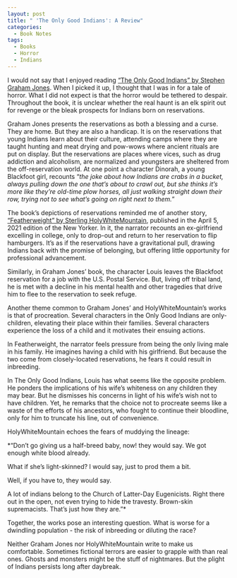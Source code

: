 ```yaml
---
layout: post
title: " 'The Only Good Indians': A Review"
categories:
  - Book Notes
tags:
  - Books
  - Horror
  - Indians
---
```


I would not say that I enjoyed reading [“The Only Good Indians” by Stephen Graham Jones](https://www.demontheory.net/the-only-good-indians/).  When I picked it up, I thought that I was in for a tale of horror.  What I did not expect is that the horror would be tethered to despair.  Throughout the book, it is unclear whether the real haunt is an elk spirit out for revenge or the bleak prospects for Indians born on reservations.

Graham Jones presents the reservations as both a blessing and a curse.  They are home.  But they are also a handicap.  It is on the reservations that young Indians learn about their culture, attending camps where they are taught hunting and meat drying and pow-wows where ancient rituals are put on display.  But the reservations are places where vices, such as drug addiction and alcoholism, are normalized and youngsters are sheltered from the off-reservation world.  At one point a character Dinorah, a young Blackfoot girl, recounts “*the joke about how Indians are crabs in a bucket, always pulling down the one that’s about to crawl out, but she thinks it’s more like they’re old-time plow horses, all just walking straight down their row, trying not to see what’s going on right next to them.*”  

The book’s depictions of reservations reminded me of another story,   [“Featherweight” by Sterling HolyWhiteMountain](https://www.newyorker.com/magazine/2021/04/05/featherweight), published in the April 5, 2021 edition of the New Yorker.  In it, the narrator recounts an ex-girlfriend excelling in college, only to drop-out and return to her reservation to flip hamburgers.  It’s as if the reservations have a gravitational pull, drawing Indians back with the promise of belonging, but offering little opportunity for professional advancement.

Similarly, in Graham Jones’ book, the character Louis leaves the Blackfoot reservation for a job with the U.S. Postal Service.  But, living off tribal land, he is met with a decline in his mental health and other tragedies that drive him to flee to the reservation to seek refuge.   

Another theme common to Graham Jones’ and HolyWhiteMountain’s works is that of procreation.  Several characters in the Only Good Indians are only-children, elevating their place within their families. Several characters experience the loss of a child and it motivates their ensuing actions.  

In Featherweight, the narrator feels pressure from being the only living male in his family.  He imagines having a child with his girlfriend.  But because the two come from closely-located reservations, he fears it could result in inbreeding.  

In The Only Good Indians, Louis has what seems like the opposite problem.  He ponders the implications of his wife’s whiteness on any children they may bear.  But he dismisses his concerns in light of his wife’s wish not to have children.  Yet, he remarks that the choice not to procreate seems like a waste of the efforts of his ancestors, who fought to continue their bloodline, only for him to truncate his line, out of convenience.  

HolyWhiteMountain echoes the fears of muddying the lineage: 

*“Don’t go giving us a half-breed baby, now! they would say. We got enough white blood already.

What if she’s light-skinned? I would say, just to prod them a bit.

Well, if you have to, they would say.

A lot of indians belong to the Church of Latter-Day Eugenicists. Right there out in the open, not even trying to hide the travesty. Brown-skin supremacists. That’s just how they are.”*

Together, the works pose an interesting question.  What is worse for a dwindling population - the risk of inbreeding or diluting the race?  

Neither Graham Jones nor HolyWhiteMountain write to make us comfortable.  Sometimes fictional terrors are easier to grapple with than real ones.  Ghosts and monsters might be the stuff of nightmares.  But the plight of Indians persists long after daybreak.  

 
